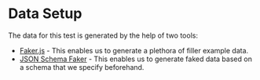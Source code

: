 # Data Setup
The data for this test is generated by the help of two tools:
- [Faker.js](https://github.com/marak/Faker.js/) - This enables us to generate a plethora of filler example data.
- [JSON Schema Faker](https://github.com/oprogramador/json-schema-faker-cli) - This enables us to generate faked data based on a schema that we specify beforehand.